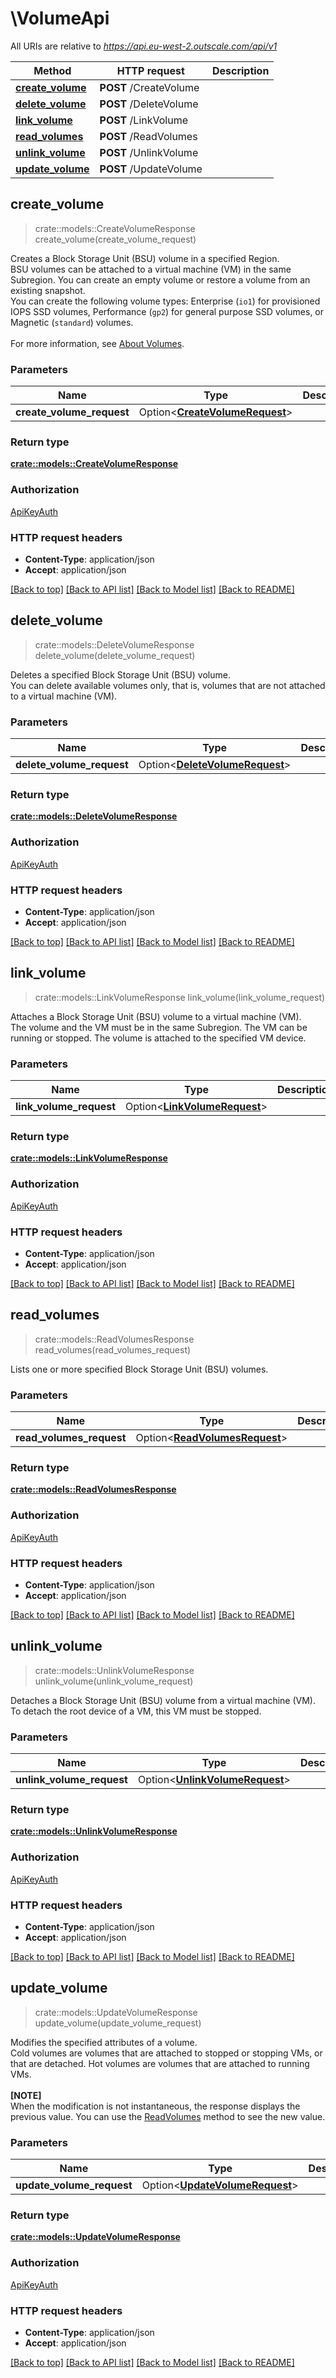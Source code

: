 # \VolumeApi

All URIs are relative to *https://api.eu-west-2.outscale.com/api/v1*

Method | HTTP request | Description
------------- | ------------- | -------------
[**create_volume**](VolumeApi.md#create_volume) | **POST** /CreateVolume | 
[**delete_volume**](VolumeApi.md#delete_volume) | **POST** /DeleteVolume | 
[**link_volume**](VolumeApi.md#link_volume) | **POST** /LinkVolume | 
[**read_volumes**](VolumeApi.md#read_volumes) | **POST** /ReadVolumes | 
[**unlink_volume**](VolumeApi.md#unlink_volume) | **POST** /UnlinkVolume | 
[**update_volume**](VolumeApi.md#update_volume) | **POST** /UpdateVolume | 



## create_volume

> crate::models::CreateVolumeResponse create_volume(create_volume_request)


Creates a Block Storage Unit (BSU) volume in a specified Region.<br /> BSU volumes can be attached to a virtual machine (VM) in the same Subregion. You can create an empty volume or restore a volume from an existing snapshot.<br /> You can create the following volume types: Enterprise (`io1`) for provisioned IOPS SSD volumes, Performance (`gp2`) for general purpose SSD volumes, or Magnetic (`standard`) volumes.<br /><br /> For more information, see [About Volumes](https://docs.outscale.com/en/userguide/About-Volumes.html).

### Parameters


Name | Type | Description  | Required | Notes
------------- | ------------- | ------------- | ------------- | -------------
**create_volume_request** | Option<[**CreateVolumeRequest**](CreateVolumeRequest.md)> |  |  |

### Return type

[**crate::models::CreateVolumeResponse**](CreateVolumeResponse.md)

### Authorization

[ApiKeyAuth](../README.md#ApiKeyAuth)

### HTTP request headers

- **Content-Type**: application/json
- **Accept**: application/json

[[Back to top]](#) [[Back to API list]](../README.md#documentation-for-api-endpoints) [[Back to Model list]](../README.md#documentation-for-models) [[Back to README]](../README.md)


## delete_volume

> crate::models::DeleteVolumeResponse delete_volume(delete_volume_request)


Deletes a specified Block Storage Unit (BSU) volume.<br /> You can delete available volumes only, that is, volumes that are not attached to a virtual machine (VM).

### Parameters


Name | Type | Description  | Required | Notes
------------- | ------------- | ------------- | ------------- | -------------
**delete_volume_request** | Option<[**DeleteVolumeRequest**](DeleteVolumeRequest.md)> |  |  |

### Return type

[**crate::models::DeleteVolumeResponse**](DeleteVolumeResponse.md)

### Authorization

[ApiKeyAuth](../README.md#ApiKeyAuth)

### HTTP request headers

- **Content-Type**: application/json
- **Accept**: application/json

[[Back to top]](#) [[Back to API list]](../README.md#documentation-for-api-endpoints) [[Back to Model list]](../README.md#documentation-for-models) [[Back to README]](../README.md)


## link_volume

> crate::models::LinkVolumeResponse link_volume(link_volume_request)


Attaches a Block Storage Unit (BSU) volume to a virtual machine (VM).<br /> The volume and the VM must be in the same Subregion. The VM can be running or stopped. The volume is attached to the specified VM device.

### Parameters


Name | Type | Description  | Required | Notes
------------- | ------------- | ------------- | ------------- | -------------
**link_volume_request** | Option<[**LinkVolumeRequest**](LinkVolumeRequest.md)> |  |  |

### Return type

[**crate::models::LinkVolumeResponse**](LinkVolumeResponse.md)

### Authorization

[ApiKeyAuth](../README.md#ApiKeyAuth)

### HTTP request headers

- **Content-Type**: application/json
- **Accept**: application/json

[[Back to top]](#) [[Back to API list]](../README.md#documentation-for-api-endpoints) [[Back to Model list]](../README.md#documentation-for-models) [[Back to README]](../README.md)


## read_volumes

> crate::models::ReadVolumesResponse read_volumes(read_volumes_request)


Lists one or more specified Block Storage Unit (BSU) volumes.

### Parameters


Name | Type | Description  | Required | Notes
------------- | ------------- | ------------- | ------------- | -------------
**read_volumes_request** | Option<[**ReadVolumesRequest**](ReadVolumesRequest.md)> |  |  |

### Return type

[**crate::models::ReadVolumesResponse**](ReadVolumesResponse.md)

### Authorization

[ApiKeyAuth](../README.md#ApiKeyAuth)

### HTTP request headers

- **Content-Type**: application/json
- **Accept**: application/json

[[Back to top]](#) [[Back to API list]](../README.md#documentation-for-api-endpoints) [[Back to Model list]](../README.md#documentation-for-models) [[Back to README]](../README.md)


## unlink_volume

> crate::models::UnlinkVolumeResponse unlink_volume(unlink_volume_request)


Detaches a Block Storage Unit (BSU) volume from a virtual machine (VM).<br /> To detach the root device of a VM, this VM must be stopped.

### Parameters


Name | Type | Description  | Required | Notes
------------- | ------------- | ------------- | ------------- | -------------
**unlink_volume_request** | Option<[**UnlinkVolumeRequest**](UnlinkVolumeRequest.md)> |  |  |

### Return type

[**crate::models::UnlinkVolumeResponse**](UnlinkVolumeResponse.md)

### Authorization

[ApiKeyAuth](../README.md#ApiKeyAuth)

### HTTP request headers

- **Content-Type**: application/json
- **Accept**: application/json

[[Back to top]](#) [[Back to API list]](../README.md#documentation-for-api-endpoints) [[Back to Model list]](../README.md#documentation-for-models) [[Back to README]](../README.md)


## update_volume

> crate::models::UpdateVolumeResponse update_volume(update_volume_request)


Modifies the specified attributes of a volume.<br /> Cold volumes are volumes that are attached to stopped or stopping VMs, or that are detached. Hot volumes are volumes that are attached to running VMs.<br /><br />  **[NOTE]**<br /> When the modification is not instantaneous, the response displays the previous value. You can use the [ReadVolumes](#readvolumes) method to see the new value.

### Parameters


Name | Type | Description  | Required | Notes
------------- | ------------- | ------------- | ------------- | -------------
**update_volume_request** | Option<[**UpdateVolumeRequest**](UpdateVolumeRequest.md)> |  |  |

### Return type

[**crate::models::UpdateVolumeResponse**](UpdateVolumeResponse.md)

### Authorization

[ApiKeyAuth](../README.md#ApiKeyAuth)

### HTTP request headers

- **Content-Type**: application/json
- **Accept**: application/json

[[Back to top]](#) [[Back to API list]](../README.md#documentation-for-api-endpoints) [[Back to Model list]](../README.md#documentation-for-models) [[Back to README]](../README.md)

